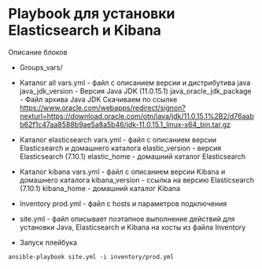 
# Playbook для установки Elasticsearch и Kibana
Описание  блоков 
- Groups_vars/
* Каталог all
vars.yml - файл с описанием версии и дистрибутива java
java_jdk_version - Версия Java JDK (11.0.15.1)
java_oracle_jdk_package - Файл архива Java JDK 
Скачиваем по ссылке
https://www.oracle.com/webapps/redirect/signon?nexturl=https://download.oracle.com/otn/java/jdk/11.0.15.1%2B2/d76aabb62f1c47aa8588b9ae5a8a5b46/jdk-11.0.15.1_linux-x64_bin.tar.gz

* Каталог elasticsearch
vars.yml - файл с описанием версии Elasticsearch и домашнего каталога
elastic_version - версия Elasticsearch (7.10.1)
elastic_home - домашний каталог Elasticsearch

* Каталог kibana
vars.yml - файл с описанием версии Kibana и домашнего каталога
kibana_version - ссылка на версию Elasticsearch (7.10.1)
kibana_home - домашний каталог Kibana

- Inventory
prod.yml - файл с hosts и параметров подключения


- site.yml - файл описывает поэтапное выполнение действий для установки Java, Elasticsearch и Kibana на хосты из файла Inventory

- Запуск плейбука

```code
ansible-playbook site.yml -i inventory/prod.yml
```
